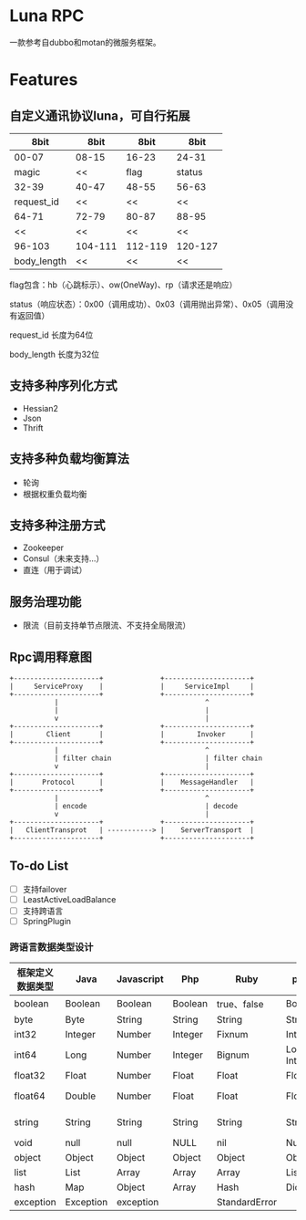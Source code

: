 # Luna RPC
一款参考自dubbo和motan的微服务框架。

# Features
## 自定义通讯协议luna，可自行拓展
| 8bit | 8bit  | 8bit  | 8bit
|--|--|--|--
|00-07|08-15|16-23|24-31
|magic | <<    | flag  | status
|32-39|40-47 |48-55 |56-63
|request_id| << | << | <<
|64-71|72-79 |80-87 |88-95
| << | << | << | <<
|96-103|104-111|112-119|120-127
|body_length| << | << | <<

flag包含：hb（心跳标示）、ow(OneWay)、rp（请求还是响应）

status（响应状态）：0x00（调用成功）、0x03（调用抛出异常）、0x05（调用没有返回值）

request_id 长度为64位

body_length 长度为32位

## 支持多种序列化方式
- Hessian2
- Json
- Thrift

## 支持多种负载均衡算法
- 轮询
- 根据权重负载均衡

## 支持多种注册方式
- Zookeeper
- Consul（未来支持...）
- 直连（用于调试）

## 服务治理功能
- 限流（目前支持单节点限流、不支持全局限流）

## Rpc调用释意图
```
+---------------------+              +---------------------+
|     ServiceProxy    |              |     ServiceImpl     |
+---------------------+              +---------------------+
           |                                    ^
           |                                    |
           v                                    |
+---------------------+              +---------------------+
|        Client       |              |        Invoker      |
+---------------------+              +---------------------+
           |                                    ^
           | filter chain                       | filter chain
           v                                    |
+---------------------+              +---------------------+
|       Protocol      |              |    MessageHandler   |
+---------------------+              +---------------------+
           |                                    ^
           | encode                             | decode
           v                                    |
+---------------------+              +---------------------+
|   ClientTransprot   | -----------> |    ServerTransport  |
+---------------------+              +---------------------+
```

## To-do List
- [ ] 支持failover
- [ ] LeastActiveLoadBalance
- [ ] 支持跨语言
- [ ] SpringPlugin

### 跨语言数据类型设计
|框架定义数据类型|Java|Javascript|Php|Ruby|python|C
|--|--|--|--|--|--|--
|boolean|Boolean|Boolean|Boolean|true、false|Boolean|_Bool
|byte|Byte|String|String|String|String|byte
|int32|Integer|Number|Integer|Fixnum|Integer|long
|int64|Long|Number|Integer|Bignum|Long Integer|long long
|float32|Float|Number|Float|Float|Float|double
|float64|Double|Number|Float|Float|Float|long double
|string|String|String|String|String|String|char array
|void|null|null|NULL|nil|Null|null
|object|Object|Object|Object|Object|Obejct|struct
|list|List|Array|Array|Array|List|array
|hash|Map|Object|Array|Hash|Dictionary|array
|exception|Exception|exception| |StandardError
